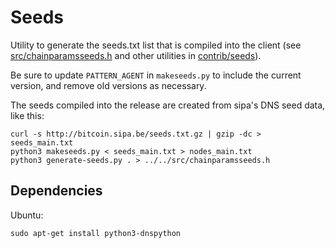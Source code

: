 # Seeds

Utility to generate the seeds.txt list that is compiled into the client \(see [src/chainparamsseeds.h](https://github.com/TelsaCoin/TelsaCoin/tree/db7abb962b5bfc7a23084bed38eeebc9083eb1b2/src/chainparamsseeds.h) and other utilities in [contrib/seeds](seeds.md)\).

Be sure to update `PATTERN_AGENT` in `makeseeds.py` to include the current version, and remove old versions as necessary.

The seeds compiled into the release are created from sipa's DNS seed data, like this:

```text
curl -s http://bitcoin.sipa.be/seeds.txt.gz | gzip -dc > seeds_main.txt
python3 makeseeds.py < seeds_main.txt > nodes_main.txt
python3 generate-seeds.py . > ../../src/chainparamsseeds.h
```

## Dependencies

Ubuntu:

```text
sudo apt-get install python3-dnspython
```

